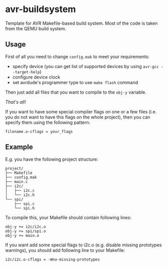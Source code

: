# avr-buildsystem

Template for AVR Makefile-based build system.
Most of the code is taken from the QEMU build system.

## Usage

First of all you need to change `config.mak` to meet your requirements:
- specify device (you can get list of supported devices by using `avr-gcc --target-help`)
- configure device clock
- set avrdude's programmer type to use `make flash` command

Then just add all files that you want to compile to the `obj-y` variable.

*That's all!*

If you want to have some special compiler flags on one or a few files
(i.e. you do not want to have this flags on the whole project), then
you can specify them using the following pattern:

    filename.o-cflags = your_flags

## Example

E.g. you have the following project structure:

    project/
    ├── Makefile
    ├── config.mak
    ├── main.c
    ├── i2c/
    │   ├── i2c.c
    │   └── i2c.h
    └── spi/
        ├── spi.c
        └── spi.h

To compile this, your Makefile should contain following lines:

    obj-y += i2c/i2c.o
    obj-y += spi/spi.o
    obj-y += main.o

If you want add some special flags to i2c.o (e.g. disable missing prototypes
warnings), you should add following line to your Makefile:

    i2c/i2c.o-cflags = -Wno-missing-prototypes
